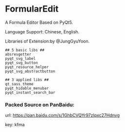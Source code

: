 # FormularEdit

A Formula Editor Based on PyQt5.

Language Support: Chinese, English.

Libraries of Extension:by @JungGyuYoon.
```
## 5 basic libs ##
absresgetter
pyqt_svg_label
pyqt_svg_button
pyqt_resource_helper
pyqt_svg_abstractbutton
```
```
## 3 applied libs ##
qt_sass_theme
pyqt_hidable_menubar
pyqt_instant_search_bar
```

### Packed Source on PanBaidu:

url: https://pan.baidu.com/s/1GhbCVQYr97zIpxc27Hdnvg

key: kfma
